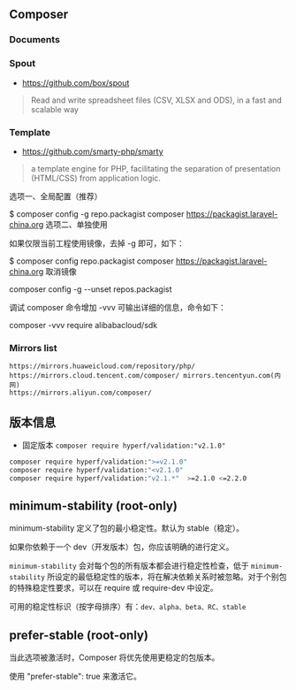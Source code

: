 ## Composer

### Documents

### Spout
- https://github.com/box/spout
> Read and write spreadsheet files (CSV, XLSX and ODS), in a fast and scalable way

### Template
- https://github.com/smarty-php/smarty
> a template engine for PHP, facilitating the separation of presentation (HTML/CSS) from application logic.

选项一、全局配置（推荐）

$ composer config -g repo.packagist composer https://packagist.laravel-china.org
选项二、单独使用

如果仅限当前工程使用镜像，去掉 -g 即可，如下：

$ composer config repo.packagist composer https://packagist.laravel-china.org
取消镜像

composer config -g --unset repos.packagist

调试
composer 命令增加 -vvv 可输出详细的信息，命令如下：

composer -vvv require alibabacloud/sdk

### Mirrors list
```
https://mirrors.huaweicloud.com/repository/php/
https://mirrors.cloud.tencent.com/composer/ mirrors.tencentyun.com(内网)
https://mirrors.aliyun.com/composer/
```


## 版本信息

- 固定版本
`composer require hyperf/validation:"v2.1.0"`

```bash
composer require hyperf/validation:">=v2.1.0"
composer require hyperf/validation:"<v2.1.0"
composer require hyperf/validation:"v2.1.*"  >=2.1.0 <=2.2.0
```

## minimum-stability (root-only)

minimum-stability 定义了包的最小稳定性。默认为 stable（稳定）。

如果你依赖于一个 dev（开发版本）包，你应该明确的进行定义。

`minimum-stability` 会对每个包的所有版本都会进行稳定性检查，低于 `minimum-stability` 所设定的最低稳定性的版本，将在解决依赖关系时被忽略。对于个别包的特殊稳定性要求，可以在 require 或 require-dev 中设定。

可用的稳定性标识（按字母排序）有：`dev、alpha、beta、RC、stable`

## prefer-stable (root-only)
当此选项被激活时，Composer 将优先使用更稳定的包版本。

使用 "prefer-stable": true 来激活它。